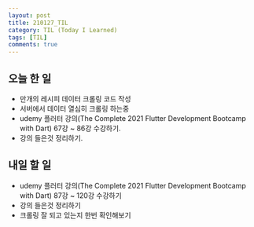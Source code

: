 ```yaml
---
layout: post
title: 210127_TIL
category: TIL (Today I Learned)
tags: [TIL]
comments: true
---
```

<!----------------- 탬플릿
## forEach
### 설명
[MDN]()
### 문법
```javascript

```
### 예시
```javascript

```
------------------->

## 오늘 한 일
- 만개의 레시피 데이터 크롤링 코드 작성
- 서버에서 데이터 열심히 크롤링 하는중
- udemy 플러터 강의(The Complete 2021 Flutter Development Bootcamp with Dart) 67강 ~ 86강 수강하기.
- 강의 들은것 정리하기.


## 내일 할 일

- udemy 플러터 강의(The Complete 2021 Flutter Development Bootcamp with Dart) 87강 ~ 120강 수강하기
- 강의 들은것 정리하기
- 크롤링 잘 되고 있는지 한번 확인해보기